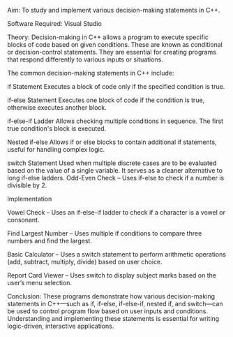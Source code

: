 Aim: To study and implement various decision-making statements in C++.

Software Required: Visual Studio

Theory: Decision-making in C++ allows a program to execute specific blocks of code based on given conditions. These are known as conditional or decision-control statements. They are essential for creating programs that respond differently to various inputs or situations.

The common decision-making statements in C++ include:

if Statement Executes a block of code only if the specified condition is true.

if-else Statement Executes one block of code if the condition is true, otherwise executes another block.

if-else-if Ladder Allows checking multiple conditions in sequence. The first true condition's block is executed.

Nested if-else Allows if or else blocks to contain additional if statements, useful for handling complex logic.

switch Statement Used when multiple discrete cases are to be evaluated based on the value of a single variable. It serves as a cleaner alternative to long if-else ladders. Odd-Even Check – Uses if-else to check if a number is divisible by 2.

Implementation

Vowel Check – Uses an if-else-if ladder to check if a character is a vowel or consonant.

Find Largest Number – Uses multiple if conditions to compare three numbers and find the largest.

Basic Calculator – Uses a switch statement to perform arithmetic operations (add, subtract, multiply, divide) based on user choice.

Report Card Viewer – Uses switch to display subject marks based on the user’s menu selection.

Conclusion: These programs demonstrate how various decision-making statements in C++—such as if, if-else, if-else-if, nested if, and switch—can be used to control program flow based on user inputs and conditions. Understanding and implementing these statements is essential for writing logic-driven, interactive applications.
